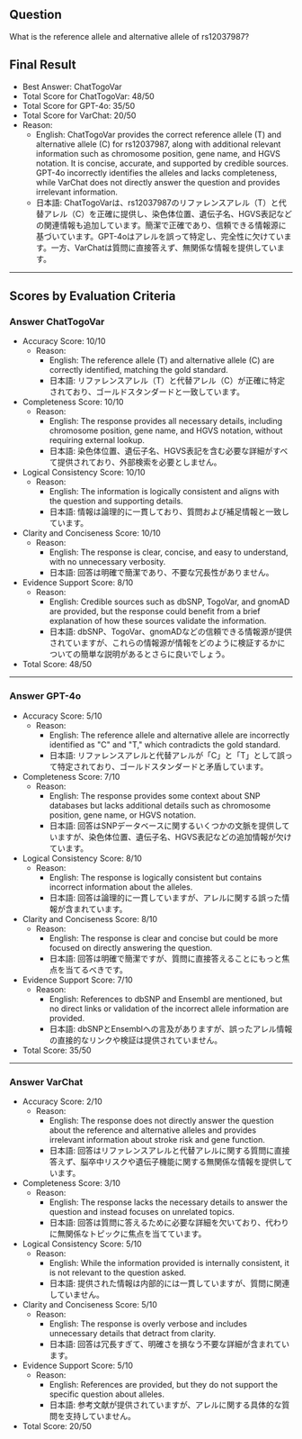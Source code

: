 ## Question

What is the reference allele and alternative allele of rs12037987?

## Final Result

- Best Answer: ChatTogoVar
- Total Score for ChatTogoVar: 48/50
- Total Score for GPT-4o: 35/50
- Total Score for VarChat: 20/50
- Reason:
  - English: ChatTogoVar provides the correct reference allele (T) and alternative allele (C) for rs12037987, along with additional relevant information such as chromosome position, gene name, and HGVS notation. It is concise, accurate, and supported by credible sources. GPT-4o incorrectly identifies the alleles and lacks completeness, while VarChat does not directly answer the question and provides irrelevant information.
  - 日本語: ChatTogoVarは、rs12037987のリファレンスアレル（T）と代替アレル（C）を正確に提供し、染色体位置、遺伝子名、HGVS表記などの関連情報も追加しています。簡潔で正確であり、信頼できる情報源に基づいています。GPT-4oはアレルを誤って特定し、完全性に欠けています。一方、VarChatは質問に直接答えず、無関係な情報を提供しています。

---

## Scores by Evaluation Criteria

### Answer ChatTogoVar
- Accuracy Score: 10/10
  - Reason: 
    - English: The reference allele (T) and alternative allele (C) are correctly identified, matching the gold standard. 
    - 日本語: リファレンスアレル（T）と代替アレル（C）が正確に特定されており、ゴールドスタンダードと一致しています。
- Completeness Score: 10/10
  - Reason: 
    - English: The response provides all necessary details, including chromosome position, gene name, and HGVS notation, without requiring external lookup.
    - 日本語: 染色体位置、遺伝子名、HGVS表記を含む必要な詳細がすべて提供されており、外部検索を必要としません。
- Logical Consistency Score: 10/10
  - Reason: 
    - English: The information is logically consistent and aligns with the question and supporting details.
    - 日本語: 情報は論理的に一貫しており、質問および補足情報と一致しています。
- Clarity and Conciseness Score: 10/10
  - Reason: 
    - English: The response is clear, concise, and easy to understand, with no unnecessary verbosity.
    - 日本語: 回答は明確で簡潔であり、不要な冗長性がありません。
- Evidence Support Score: 8/10
  - Reason: 
    - English: Credible sources such as dbSNP, TogoVar, and gnomAD are provided, but the response could benefit from a brief explanation of how these sources validate the information.
    - 日本語: dbSNP、TogoVar、gnomADなどの信頼できる情報源が提供されていますが、これらの情報源が情報をどのように検証するかについての簡単な説明があるとさらに良いでしょう。
- Total Score: 48/50

---

### Answer GPT-4o
- Accuracy Score: 5/10
  - Reason: 
    - English: The reference allele and alternative allele are incorrectly identified as "C" and "T," which contradicts the gold standard.
    - 日本語: リファレンスアレルと代替アレルが「C」と「T」として誤って特定されており、ゴールドスタンダードと矛盾しています。
- Completeness Score: 7/10
  - Reason: 
    - English: The response provides some context about SNP databases but lacks additional details such as chromosome position, gene name, or HGVS notation.
    - 日本語: 回答はSNPデータベースに関するいくつかの文脈を提供していますが、染色体位置、遺伝子名、HGVS表記などの追加情報が欠けています。
- Logical Consistency Score: 8/10
  - Reason: 
    - English: The response is logically consistent but contains incorrect information about the alleles.
    - 日本語: 回答は論理的に一貫していますが、アレルに関する誤った情報が含まれています。
- Clarity and Conciseness Score: 8/10
  - Reason: 
    - English: The response is clear and concise but could be more focused on directly answering the question.
    - 日本語: 回答は明確で簡潔ですが、質問に直接答えることにもっと焦点を当てるべきです。
- Evidence Support Score: 7/10
  - Reason: 
    - English: References to dbSNP and Ensembl are mentioned, but no direct links or validation of the incorrect allele information are provided.
    - 日本語: dbSNPとEnsemblへの言及がありますが、誤ったアレル情報の直接的なリンクや検証は提供されていません。
- Total Score: 35/50

---

### Answer VarChat
- Accuracy Score: 2/10
  - Reason: 
    - English: The response does not directly answer the question about the reference and alternative alleles and provides irrelevant information about stroke risk and gene function.
    - 日本語: 回答はリファレンスアレルと代替アレルに関する質問に直接答えず、脳卒中リスクや遺伝子機能に関する無関係な情報を提供しています。
- Completeness Score: 3/10
  - Reason: 
    - English: The response lacks the necessary details to answer the question and instead focuses on unrelated topics.
    - 日本語: 回答は質問に答えるために必要な詳細を欠いており、代わりに無関係なトピックに焦点を当てています。
- Logical Consistency Score: 5/10
  - Reason: 
    - English: While the information provided is internally consistent, it is not relevant to the question asked.
    - 日本語: 提供された情報は内部的には一貫していますが、質問に関連していません。
- Clarity and Conciseness Score: 5/10
  - Reason: 
    - English: The response is overly verbose and includes unnecessary details that detract from clarity.
    - 日本語: 回答は冗長すぎて、明確さを損なう不要な詳細が含まれています。
- Evidence Support Score: 5/10
  - Reason: 
    - English: References are provided, but they do not support the specific question about alleles.
    - 日本語: 参考文献が提供されていますが、アレルに関する具体的な質問を支持していません。
- Total Score: 20/50